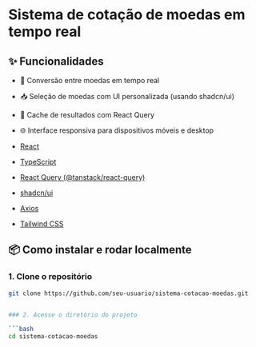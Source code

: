 # Sistema de cotação de moedas em tempo real


## ✨ Funcionalidades

- 🔄 Conversão entre moedas em tempo real
- 📥 Seleção de moedas com UI personalizada (usando shadcn/ui)
- 🧠 Cache de resultados com React Query
- 🌐 Interface responsiva para dispositivos móveis e desktop

- [React](https://reactjs.org)
- [TypeScript](https://www.typescriptlang.org/)
- [React Query (@tanstack/react-query)](https://tanstack.com/query)
- [shadcn/ui](https://ui.shadcn.dev)
- [Axios](https://axios-http.com)
- [Tailwind CSS](https://tailwindcss.com)

## 📦 Como instalar e rodar localmente

### 1. Clone o repositório

```bash
git clone https://github.com/seu-usuario/sistema-cotacao-moedas.git


### 2. Acesse o diretório do projeto

```bash
cd sistema-cotacao-moedas

